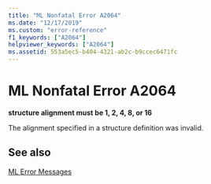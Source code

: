```yaml
---
title: "ML Nonfatal Error A2064"
ms.date: "12/17/2019"
ms.custom: "error-reference"
f1_keywords: ["A2064"]
helpviewer_keywords: ["A2064"]
ms.assetid: 553a5ec5-b404-4321-ab2c-b9ccec6471fc
---
```

# ML Nonfatal Error A2064

**structure alignment must be 1, 2, 4, 8, or 16**

The alignment specified in a structure definition was invalid.

## See also

[ML Error Messages](ml-error-messages.md)
